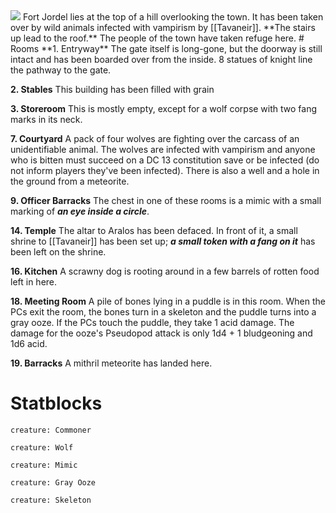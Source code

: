 <img src="https://i.pinimg.com/736x/56/1c/a2/561ca2f2d9a15dc2e21452a2c95383d1.jpg">
Fort Jordel lies at the top of a hill overlooking the town. It has been taken over by wild animals infected with vampirism by [[Tavaneir]]. **The stairs up lead to the roof.** The people of the town have taken refuge here.
# Rooms
**1. Entryway**
The gate itself is long-gone, but the doorway is still intact and has been boarded over from the inside. 8 statues of knight line the pathway to the gate.

**2. Stables**
This building has been filled with grain

**3. Storeroom**
This is mostly empty, except for a wolf corpse with two fang marks in its neck.

**7. Courtyard**
A pack of four wolves are fighting over the carcass of an unidentifiable animal. The wolves are infected with vampirism and anyone who is bitten must succeed on a DC 13 constitution save or be infected (do not inform players they've been infected). There is also a well and a hole in the ground from a meteorite.

**9. Officer Barracks**
The chest in one of these rooms is a mimic with a small marking of ***an eye inside a circle***.

**14. Temple**
The altar to Aralos has been defaced. In front of it, a small shrine to [[Tavaneir]] has been set up; ***a small token with a fang on it*** has been left on the shrine.

**16. Kitchen**
A scrawny dog is rooting around in a few barrels of rotten food left in here.

**18. Meeting Room**
A pile of bones lying in a puddle is in this room. When the PCs exit the room, the bones turn in a skeleton and the puddle turns into a gray ooze. If the PCs touch the puddle, they take 1 acid damage. The damage for the ooze's Pseudopod attack is only 1d4 + 1 bludgeoning and 1d6 acid.

**19. Barracks**
A mithril meteorite has landed here.
# Statblocks
```statblock
creature: Commoner
```
```statblock
creature: Wolf
```
```statblock
creature: Mimic
```
```statblock
creature: Gray Ooze
```
```statblock
creature: Skeleton
```